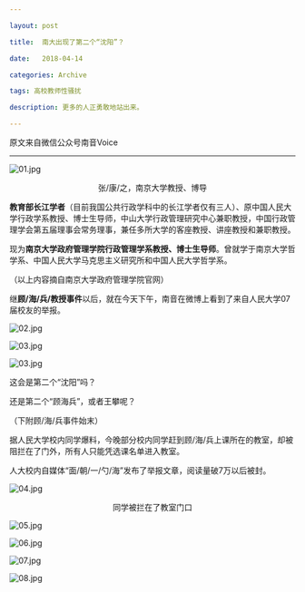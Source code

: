 ```yaml
---

layout: post

title:  南大出现了第二个“沈阳”？

date:   2018-04-14

categories: Archive

tags: 高校教师性骚扰

description: 更多的人正勇敢地站出来。

---
```


原文来自微信公众号南音Voice

---

![01.jpg](https://i.loli.net/2018/04/14/5ad1f8cf5a401.jpg)

<center>张/康/之，南京大学教授、博导</center>

**教育部长江学者**（目前我国公共行政学科中的长江学者仅有三人）、原中国人民大学行政学系教授、博士生导师，中山大学行政管理研究中心兼职教授，中国行政管理学会第五届理事会常务理事，兼任多所大学的客座教授、讲座教授和兼职教授。

现为**南京大学政府管理学院行政管理学系教授、博士生导师**。曾就学于南京大学哲学系、中国人民大学马克思主义研究所和中国人民大学哲学系。

（以上内容摘自南京大学政府管理学院官网）

继**顾/海/兵/教授事件**以后，就在今天下午，南音在微博上看到了来自人民大学07届校友的举报。

![02.jpg](https://i.loli.net/2018/04/14/5ad1f940c8010.jpg)

![03.jpg](https://i.loli.net/2018/04/14/5ad2001869f5e.jpg)

![03.jpg](https://i.loli.net/2018/04/14/5ad1f98b83273.jpg)

这会是第二个“沈阳”吗？

还是第二个“顾海兵”，或者王攀呢？

（下附顾/海/兵事件始末）

据人民大学校内同学爆料，今晚部分校内同学赶到顾/海/兵上课所在的教室，却被阻拦在了门外，所有人只能凭选课名单进入教室。

人大校内自媒体“面/朝/一/勺/海”发布了举报文章，阅读量破7万以后被封。

![04.jpg](https://i.loli.net/2018/04/14/5ad1f9f132aa8.jpg)

<center>同学被拦在了教室门口</center>

![05.jpg](https://i.loli.net/2018/04/14/5ad1fb11119cd.jpg)

![06.jpg](https://i.loli.net/2018/04/14/5ad1fb4cbe179.jpg)

![07.jpg](https://i.loli.net/2018/04/14/5ad1fbaf377ec.jpg)

![08.jpg](https://i.loli.net/2018/04/14/5ad1ff863a0ab.jpg)
